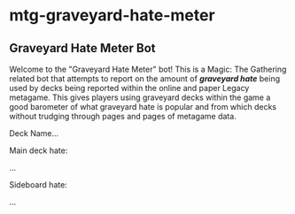 # mtg-graveyard-hate-meter

## Graveyard Hate Meter Bot

Welcome to the "Graveyard Hate Meter" bot! This is a Magic: The Gathering related bot that attempts to report on the amount of **_graveyard hate_** being used by decks being reported within the online and paper Legacy metagame. This gives players using graveyard decks within the game a good barometer of what graveyard hate is popular and from which decks without trudging through pages and pages of metagame data.

Deck Name...

Main deck hate:

...

Sideboard hate:

...
